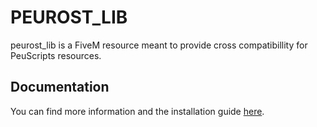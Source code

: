 # PEUROST_LIB

peurost_lib is a FiveM resource meant to provide cross compatibillity for PeuScripts resources.

## Documentation

You can find more information and the installation guide [here](https://peuscripts.gitbook.io/home/peurost_lib/information).
